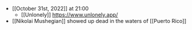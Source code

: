 - [[October 31st, 2022]] at 21:00
    - [[Unlonely]] https://www.unlonely.app/
- [[Nikolai Mushegian]] showed up dead in the waters of [[Puerto Rico]]
